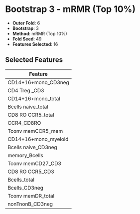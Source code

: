 # Bootstrap 3 - mRMR (Top 10%)

- **Outer Fold**: 6
- **Bootstrap**: 3
- **Method**: mRMR (Top 10%)
- **Fold Seed**: 49
- **Features Selected**: 16

## Selected Features

| Feature |
|---------|
| CD14+16+mono_CD3neg |
| CD4 Treg _CD3 |
| CD14+16+mono_total |
| Bcells naive_total |
| CD8 RO CCR5_total |
| CCR4_CD8RO |
| Tconv memCCR5_mem |
| CD14+16+mono_myeloid |
| Bcells naive_CD3neg |
| memory_Bcells |
| Tconv memCD27_CD3 |
| CD8 RO CCR5_CD3 |
| Bcells_total |
| Bcells_CD3neg |
| Tconv memDR_total |
| nonTnonB_CD3neg |
